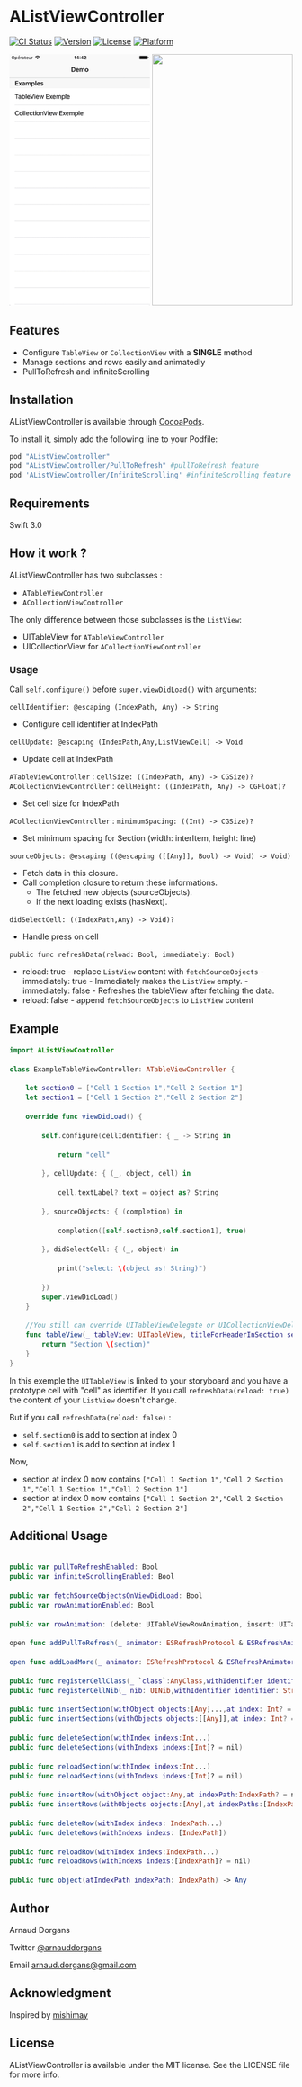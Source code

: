 # AListViewController

[![CI Status](http://img.shields.io/travis/Arnoymous/AListViewController.svg?style=flat)](https://travis-ci.org/Arnoymous/AListViewController)
[![Version](https://img.shields.io/cocoapods/v/AListViewController.svg?style=flat)](http://cocoapods.org/pods/AListViewController)
[![License](https://img.shields.io/cocoapods/l/AListViewController.svg?style=flat)](http://cocoapods.org/pods/AListViewController)
[![Platform](https://img.shields.io/cocoapods/p/AListViewController.svg?style=flat)](http://cocoapods.org/pods/AListViewController)

<img src="Chat-demo.gif" width="250" height="447">
<img src="Dribble-demo.gif" width="250" height="447">

## Features
- Configure `TableView` or `CollectionView` with a **SINGLE** method
- Manage sections and rows easily and animatedly
- PullToRefresh and infiniteScrolling

## Installation

AListViewController is available through [CocoaPods](http://cocoapods.org). 

To install it, simply add the following line to your Podfile:

```ruby
pod "AListViewController"
pod "AListViewController/PullToRefresh" #pullToRefresh feature
pod 'AListViewController/InfiniteScrolling' #infiniteScrolling feature
```

## Requirements

Swift 3.0

## How it work ?

AListViewController has two subclasses :
- `ATableViewController`
- `ACollectionViewController`

The only difference between those subclasses is the `ListView`: 
- UITableView for `ATableViewController`
- UICollectionView for `ACollectionViewController`

### Usage

Call `self.configure()` before `super.viewDidLoad()` with arguments:

`cellIdentifier: @escaping (IndexPath, Any) -> String`
- Configure cell identifier at IndexPath

`cellUpdate: @escaping (IndexPath,Any,ListViewCell) -> Void`
- Update cell at IndexPath

`ATableViewController` : `cellSize: ((IndexPath, Any) -> CGSize)?`
`ACollectionViewController` : `cellHeight: ((IndexPath, Any) -> CGFloat)?`
- Set cell size for IndexPath

`ACollectionViewController` : `minimumSpacing: ((Int) -> CGSize)?`
- Set minimum spacing for Section (width: interItem, height: line)

`sourceObjects: @escaping ((@escaping ([[Any]], Bool) -> Void) -> Void)`
- Fetch data in this closure.
- Call completion closure to return these informations.
    - The fetched new objects (sourceObjects).
    - If the next loading exists (hasNext).
    
`didSelectCell: ((IndexPath,Any) -> Void)?`
- Handle press on cell

`public func refreshData(reload: Bool, immediately: Bool)`
- reload: true - replace `ListView` content with `fetchSourceObjects` 
      - immediately: true
          - Immediately makes the `ListView` empty.
      - immediately: false
          - Refreshes the tableView after fetching the data.
- reload: false - append `fetchSourceObjects` to `ListView` content  

## Example

```swift
import AListViewController

class ExampleTableViewController: ATableViewController {

    let section0 = ["Cell 1 Section 1","Cell 2 Section 1"]
    let section1 = ["Cell 1 Section 2","Cell 2 Section 2"]

    override func viewDidLoad() {
        
        self.configure(cellIdentifier: { _ -> String in
            
            return "cell"
            
        }, cellUpdate: { (_, object, cell) in
            
            cell.textLabel?.text = object as? String
            
        }, sourceObjects: { (completion) in
            
            completion([self.section0,self.section1], true)
            
        }, didSelectCell: { (_, object) in
            
            print("select: \(object as! String)")
            
        })
        super.viewDidLoad()
    }

    //You still can override UITableViewDelegate or UICollectionViewDelegate methods for additional customizations
    func tableView(_ tableView: UITableView, titleForHeaderInSection section: Int) -> String? {
        return "Section \(section)"
    }
}
```

In this exemple the `UITableView` is linked to your storyboard and you have a prototype cell with "cell" as identifier.
If you call `refreshData(reload: true)` the content of your `ListView` doesn't change.

But if you call `refreshData(reload: false)` :
- `self.section0` is add to section at index 0
- `self.section1` is add to section at index 1

Now, 
- section at index 0 now contains `["Cell 1 Section 1","Cell 2 Section 1","Cell 1 Section 1","Cell 2 Section 1"]`
- section at index 0 now contains `["Cell 1 Section 2","Cell 2 Section 2","Cell 1 Section 2","Cell 2 Section 2"]`

## Additional Usage
```swift

public var pullToRefreshEnabled: Bool
public var infiniteScrollingEnabled: Bool

public var fetchSourceObjectsOnViewDidLoad: Bool
public var rowAnimationEnabled: Bool

public var rowAnimation: (delete: UITableViewRowAnimation, insert: UITableViewRowAnimation, reload: UITableViewRowAnimation) //ATableViewController

open func addPullToRefresh(_ animator: ESRefreshProtocol & ESRefreshAnimatorProtocol) //AListViewController/PullToRefresh

open func addLoadMore(_ animator: ESRefreshProtocol & ESRefreshAnimatorProtocol) //AListViewController/PullToRefresh

public func registerCellClass(_ `class`:AnyClass,withIdentifier identifier: String)
public func registerCellNib(_ nib: UINib,withIdentifier identifier: String)

public func insertSection(withObject objects:[Any]...,at index: Int? = nil)
public func insertSections(withObjects objects:[[Any]],at index: Int? = nil)

public func deleteSection(withIndex indexs:Int...)
public func deleteSections(withIndexs indexs:[Int]? = nil)

public func reloadSection(withIndex indexs:Int...)
public func reloadSections(withIndexs indexs:[Int]? = nil)

public func insertRow(withObject object:Any,at indexPath:IndexPath? = nil)
public func insertRows(withObjects objects:[Any],at indexPaths:[IndexPath])

public func deleteRow(withIndex indexs: IndexPath...)
public func deleteRows(withIndexs indexs: [IndexPath])

public func reloadRow(withIndex indexs:IndexPath...)
public func reloadRows(withIndexs indexs:[IndexPath]? = nil)

public func object(atIndexPath indexPath: IndexPath) -> Any
```
## Author

Arnaud Dorgans

Twitter [@arnauddorgans](http://twitter.com/arnauddorgans)

Email <arnaud.dorgans@gmail.com>

## Acknowledgment

Inspired by [mishimay](https://github.com/istyle-inc/LoadMoreTableViewController)

## License

AListViewController is available under the MIT license. See the LICENSE file for more info.
